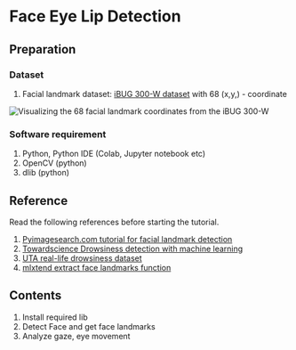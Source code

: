 # Face Eye Lip Detection

## Preparation

### Dataset

1. Facial landmark dataset:  [iBUG 300-W dataset](https://ibug.doc.ic.ac.uk/resources/facial-point-annotations/) with 68 \(x,y,\) - coordinate

![Visualizing the 68 facial landmark coordinates from the iBUG 300-W](https://github.com/ykkimhgu/course-doc/tree/8aadfae05efb949f0e880aeffc942f141822d3db/.gitbook/assets/image.png)

### Software requirement

1. Python,  Python IDE \(Colab, Jupyter notebook etc\)
2. OpenCV \(python\)
3. dlib \(python\)

## Reference

Read the following references before starting the tutorial.

1. [Pyimagesearch.com tutorial for facial landmark detection](https://www.pyimagesearch.com/2017/04/03/facial-landmarks-dlib-opencv-python/)
2. [Towardscience Drowsiness detection with machine learning](https://towardsdatascience.com/drowsiness-detection-with-machine-learning-765a16ca208a)
3. [UTA real-life drowsiness dataset](https://sites.google.com/view/utarldd/home)
4. [mlxtend extract face landmarks function](http://rasbt.github.io/mlxtend/user_guide/image/extract_face_landmarks/)

## Contents

1. Install required lib
2. Detect  Face and get face landmarks
3. Analyze gaze, eye movement

